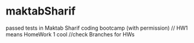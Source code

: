 # maktabSharif
passed tests in Maktab Sharif coding bootcamp (with permission)
// HW1 means HomeWork 1     cool
//check Branches for HWs
